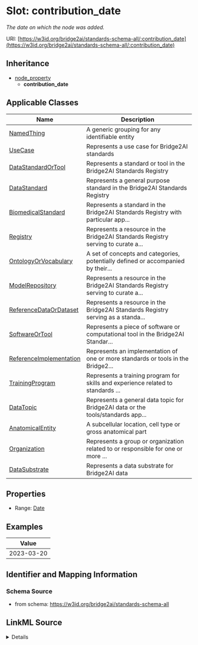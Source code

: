 # Slot: contribution_date
_The date on which the node was added._


URI: [https://w3id.org/bridge2ai/standards-schema-all/:contribution_date](https://w3id.org/bridge2ai/standards-schema-all/:contribution_date)




## Inheritance

* [node_property](node_property.md)
    * **contribution_date**





## Applicable Classes

| Name | Description |
| --- | --- |
[NamedThing](NamedThing.md) | A generic grouping for any identifiable entity
[UseCase](UseCase.md) | Represents a use case for Bridge2AI standards
[DataStandardOrTool](DataStandardOrTool.md) | Represents a standard or tool in the Bridge2AI Standards Registry
[DataStandard](DataStandard.md) | Represents a general purpose standard in the Bridge2AI Standards Registry
[BiomedicalStandard](BiomedicalStandard.md) | Represents a standard in the Bridge2AI Standards Registry with particular app...
[Registry](Registry.md) | Represents a resource in the Bridge2AI Standards Registry serving to curate a...
[OntologyOrVocabulary](OntologyOrVocabulary.md) | A set of concepts and categories, potentially defined or accompanied by their...
[ModelRepository](ModelRepository.md) | Represents a resource in the Bridge2AI Standards Registry serving to curate a...
[ReferenceDataOrDataset](ReferenceDataOrDataset.md) | Represents a resource in the Bridge2AI Standards Registry serving as a standa...
[SoftwareOrTool](SoftwareOrTool.md) | Represents a piece of software or computational tool in the Bridge2AI Standar...
[ReferenceImplementation](ReferenceImplementation.md) | Represents an implementation of one or more standards or tools in the Bridge2...
[TrainingProgram](TrainingProgram.md) | Represents a training program for skills and experience related to standards ...
[DataTopic](DataTopic.md) | Represents a general data topic for Bridge2AI data or the tools/standards app...
[AnatomicalEntity](AnatomicalEntity.md) | A subcellular location, cell type or gross anatomical part
[Organization](Organization.md) | Represents a group or organization related to or responsible for one or more ...
[DataSubstrate](DataSubstrate.md) | Represents a data substrate for Bridge2AI data






## Properties

* Range: [Date](Date.md)








## Examples

| Value |
| --- |
| 2023-03-20 |

## Identifier and Mapping Information







### Schema Source


* from schema: https://w3id.org/bridge2ai/standards-schema-all




## LinkML Source

<details>
```yaml
name: contribution_date
description: The date on which the node was added.
examples:
- value: '2023-03-20'
from_schema: https://w3id.org/bridge2ai/standards-schema-all
rank: 1000
is_a: node_property
domain: NamedThing
alias: contribution_date
domain_of:
- NamedThing
range: date

```
</details>